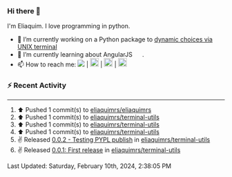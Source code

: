 ### Hi there 👋

I'm Eliaquim. I love programming in python.

- 🔭 I’m currently working on a Python package to [dynamic choices via UNIX terminal](https://github.com/eliaquimrs/terminal-utils)
- 🌱 I’m currently learning about AngularJS  <img height="15" width="15" src="https://cdn.simpleicons.org/Angular/red" /> .
- 📫 How to reach me:
  <a href="https://twitter.com/eliaquimrsv"><img src="https://img.shields.io/twitter/url?url=https%3A%2F%2Ftwitter.com%2Feliaquimrsv"/></a> |
  <a style="margin-left=20px" href="https://www.instagram.com/eliaquimrs/"><img height="20" width="20" src="https://cdn.simpleicons.org/instagram"/></a> |
  <a href="https://www.facebook.com/eliaquim.rodrigues.1"><img height="20" width="20" src="https://cdn.simpleicons.org/facebook"/></a> |
  <a href="https://www.linkedin.com/in/eliaquimrs"><img height="20" width="20" src="https://cdn.simpleicons.org/linkedin"/></a>

### ⚡ Recent Activity
---
<!--RECENT_ACTIVITY:start-->
1. ⬆️ Pushed 1 commit(s) to [eliaquimrs/eliaquimrs](https://github.com/eliaquimrs/eliaquimrs)<br>
2. ⬆️ Pushed 1 commit(s) to [eliaquimrs/terminal-utils](https://github.com/eliaquimrs/terminal-utils)<br>
3. ⬆️ Pushed 1 commit(s) to [eliaquimrs/terminal-utils](https://github.com/eliaquimrs/terminal-utils)<br>
4. ⬆️ Pushed 1 commit(s) to [eliaquimrs/terminal-utils](https://github.com/eliaquimrs/terminal-utils)<br>
5. ✌️ Released [0.0.2 - Testing PYPL publish](https://github.com/eliaquimrs/terminal-utils/releases/tag/0.0.2) in [eliaquimrs/terminal-utils](https://github.com/eliaquimrs/terminal-utils)<br>
6. ✌️ Released [0.0.1: First release](https://github.com/eliaquimrs/terminal-utils/releases/tag/0.0.1) in [eliaquimrs/terminal-utils](https://github.com/eliaquimrs/terminal-utils)<br>
<!--RECENT_ACTIVITY:end-->

<!--RECENT_ACTIVITY:last_update-->
Last Updated: Saturday, February 10th, 2024, 2:38:05 PM
<!--RECENT_ACTIVITY:last_update_end-->
<!--
**eliaquimrs/eliaquimrs** is a ✨ _special_ ✨ repository because its `README.md` (this file) appears on your GitHub profile.

Here are some ideas to get you started:

- 🔭 I’m currently working on ...
- 🌱 I’m currently learning ...
- 👯 I’m looking to collaborate on ...
- 🤔 I’m looking for help with ...
- 💬 Ask me about ...
- 📫 How to reach me: ...
- 😄 Pronouns: ...
- ⚡ Fun fact: ...
-->
